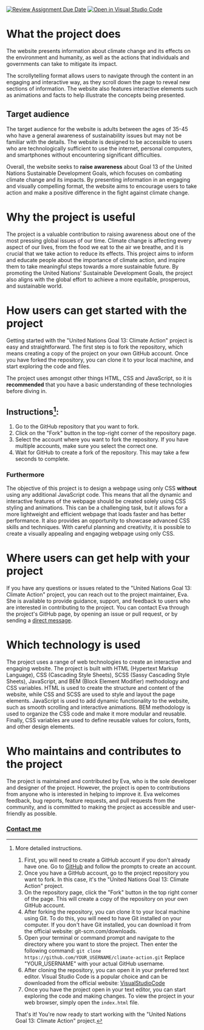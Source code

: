 [![Review Assignment Due Date](https://classroom.github.com/assets/deadline-readme-button-24ddc0f5d75046c5622901739e7c5dd533143b0c8e959d652212380cedb1ea36.svg)](https://classroom.github.com/a/E1TYCvbT)
[![Open in Visual Studio Code](https://classroom.github.com/assets/open-in-vscode-718a45dd9cf7e7f842a935f5ebbe5719a5e09af4491e668f4dbf3b35d5cca122.svg)](https://classroom.github.com/online_ide?assignment_repo_id=10945934&assignment_repo_type=AssignmentRepo)

# What the project does
The website presents information about climate change and its effects on the environment and humanity, as well as the actions that individuals and governments can take to mitigate its impact. 

The scrollytelling format allows users to navigate through the content in an engaging and interactive way, as they scroll down the page to reveal new sections of information. The website also features interactive elements such as animations and facts to help illustrate the concepts being presented.

## Target audience
The target audience for the website is adults between the ages of 35-45 who have a general awareness of sustainability issues but may not be familiar with the details. The website is designed to be accessible to users who are technologically sufficient to use the internet, personal computers, and smartphones without encountering significant difficulties.

Overall, the website seeks to **raise awareness** about Goal 13 of the United Nations Sustainable Development Goals, which focuses on combating climate change and its impacts. By presenting information in an engaging and visually compelling format, the website aims to encourage users to take action and make a positive difference in the fight against climate change.

# Why the project is useful
The project is a valuable contribution to raising awareness about one of the most pressing global issues of our time. Climate change is affecting every aspect of our lives, from the food we eat to the air we breathe, and it is crucial that we take action to reduce its effects. This project aims to inform and educate people about the importance of climate action, and inspire them to take meaningful steps towards a more sustainable future. By promoting the United Nations' Sustainable Development Goals, the project also aligns with the global effort to achieve a more equitable, prosperous, and sustainable world.

# How users can get started with the project
Getting started with the "United Nations Goal 13: Climate Action" project is easy and straightforward. The first step is to fork the repository, which means creating a copy of the project on your own GitHub account. Once you have forked the repository, you can clone it to your local machine, and start exploring the code and files.

The project uses amongst other things HTML, CSS and JavaScript, so it is **recommended** that you have a basic understanding of these technologies before diving in.

## Instructions[^1]:
1. Go to the GitHub repository that you want to fork.
2. Click on the "Fork" button in the top-right corner of the repository page.
3. Select the account where you want to fork the repository. If you have multiple accounts, make sure you select the correct one.
4. Wait for GitHub to create a fork of the repository. This may take a few seconds to complete.

### Furthermore
The objective of this project is to design a webpage using only CSS **without** using any additional JavaScript code. This means that all the dynamic and interactive features of the webpage should be created solely using CSS styling and animations. This can be a challenging task, but it allows for a more lightweight and efficient webpage that loads faster and has better performance. It also provides an opportunity to showcase advanced CSS skills and techniques. With careful planning and creativity, it is possible to create a visually appealing and engaging webpage using only CSS.

# Where users can get help with your project
If you have any questions or issues related to the "United Nations Goal 13: Climate Action" project, you can reach out to the project maintainer, Eva. She is available to provide guidance, support, and feedback to users who are interested in contributing to the project. You can contact Eva through the project's GitHub page, by opening an issue or pull request, or by sending a [direct message](https://github.com/evafha).

# Which technology is used
The project uses a range of web technologies to create an interactive and engaging website. The project is built with HTML (Hypertext Markup Language), CSS (Cascading Style Sheets), SCSS (Sassy Cascading Style Sheets), JavaScript, and BEM (Block Element Modifier) methodology and CSS variables. HTML is used to create the structure and content of the website, while CSS and SCSS are used to style and layout the page elements. JavaScript is used to add dynamic functionality to the website, such as smooth scrolling and interactive animations. BEM methodology is used to organize the CSS code and make it more modular and reusable. Finally, CSS variables are used to define reusable values for colors, fonts, and other design elements.

# Who maintains and contributes to the project
The project is maintained and contributed by Eva, who is the sole developer and designer of the project. However, the project is open to contributions from anyone who is interested in helping to improve it. Eva welcomes feedback, bug reports, feature requests, and pull requests from the community, and is committed to making the project as accessible and user-friendly as possible. 

### [Contact me](https://github.com/evafha)

[^1]: More detailed instructions.
    1. First, you will need to create a GitHub account if you don't already have one. Go to [GitHub](github.com) and follow the prompts to create an account.
    2. Once you have a GitHub account, go to the project repository you want to fork. In this case, it's the "United Nations Goal 13: Climate Action" project.
    3. On the repository page, click the "Fork" button in the top right corner of the page. This will create a copy of the repository on your own GitHub account.
    4. After forking the repository, you can clone it to your local machine using Git. To do this, you will need to have Git installed on your computer. If you don't have Git installed, you can download it from the official website: git-scm.com/downloads.
    5. Open your terminal or command prompt and navigate to the directory where you want to store the project. Then enter the following command:
    `git clone https://github.com/YOUR_USERNAME/climate-action.git`
    Replace "YOUR_USERNAME" with your actual GitHub username.
    6. After cloning the repository, you can open it in your preferred text editor. Visual Studio Code is a popular choice and can be downloaded from the official website: [VisualStudioCode](code.visualstudio.com/download)
    7. Once you have the project open in your text editor, you can start exploring the code and making changes. To view the project in your web browser, simply open the `index.html` file.

    That's it! You're now ready to start working with the "United Nations Goal 13: Climate Action" project.